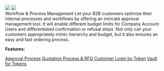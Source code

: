 <div class='feature-text'>
    <div class='feature-images'>
    <img class="light-mode" src="https://spryker.s3.eu-central-1.amazonaws.com/docs/Document+360/Capabilities+icons/light/Workflow+&+Process+Management.svg"/>
    <img class="dark-mode" src="https://spryker.s3.eu-central-1.amazonaws.com/docs/Document+360/Capabilities+icons/dark/Workflow+&+Process+Management.svg"/>
    </div>
    <div class="feature-text-wrap">
Workflow & Process Management
Let your B2B customers optimize their internal processes and workflows by offering an intricate approval management tool. It will enable different budget limits for Company Account Users and differentiated confirmation or refusal steps. Not only can your customers appropriately mimic hierarchy and budget, but it also ensures an easy and fast ordering process.
</div>
</div>

**Features:**
<div>
<a class="feature-link" href="https://documentation.spryker.com/v2/docs/approval-process-201903">Approval Process</a>    
<a class="feature-link" href="https://documentation.spryker.com/v3/docs/quotation-process-rfq-201907">Quotation Process & RFQ</a>    
<a class="feature-link" href="https://documentation.spryker.com/v3/docs/customer-login-by-token-201907">Customer Login by Token</a>    
<a class="feature-link" href="https://documentation.spryker.com/v3/docs/vault-for-tokens-201907">Vault for Tokens</a>    
